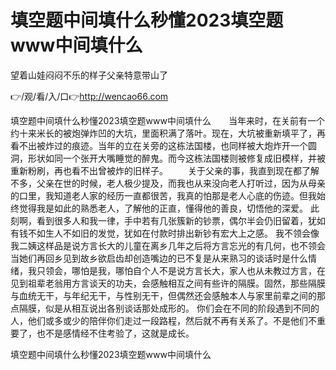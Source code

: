 # 填空题中间填什么秒懂2023填空题www中间填什么
望着山娃闷闷不乐的样子父亲特意带山了

👉/观/看/入/口👉http://wencao66.com

填空题中间填什么秒懂2023填空题www中间填什么　　当年来时，在关前有一个约十来米长的被炮弹炸凹的大坑，里面积满了落叶。现在，大坑被重新填平了，再看不出被炸过的痕迹。当年的立在关旁的这栋法国楼，也同样被大炮炸开一个圆洞，形状如同一个张开大嘴睡觉的醉鬼。而今这栋法国楼则被修复成旧模样，并被重新粉刷，再也看不出曾被炸的旧样子。
　　关于父亲的事，我直到现在都了解不多，父亲在世的时候，老人极少提及，而我也从来没向老人打听过，因为从母亲的口里，我知道老人家的经历一直都很苦，我真的怕那是老人心底的伤迹。但我始终觉得我是如此的熟悉老人，了解他的正直，懂得他的善良，切悟他的深爱。
此刻啊，看到很多人和我一律，手中若有几张簇新的钞票，偶尔半会仍旧留着，犹如有钱不如生人不如旧的发觉，犹如在付款时排出新钞有宏大上之感。
我不领会像我二姨这样品是说方言长大的儿童在离乡几年之后将方言忘光的有几何，也不领会当她们再回乡见到故乡欲启齿却创造嘴边的已不复是从来熟习的谈话时是什么情绪，我只领会，哪怕是我，哪怕自个人不是说方言长大，家人也从未教过方言，在见到祖辈老翁用方言谈天的功夫，会感触相互之间有些许的隔膜。固然，那些隔膜与血统无干，与年纪无干，与性别无干，但偶然还会感触本人与家里前辈之间的那点隔膜，似是从相互说出各别谈话那处成形的。
你们会在不同的阶段遇到不同的人，他们或多或少的陪伴你们走过一段路程，然后就不再有关系了。不是他们不重要了，也不是感情经不住考验了，这就是成长。

填空题中间填什么秒懂2023填空题www中间填什么
